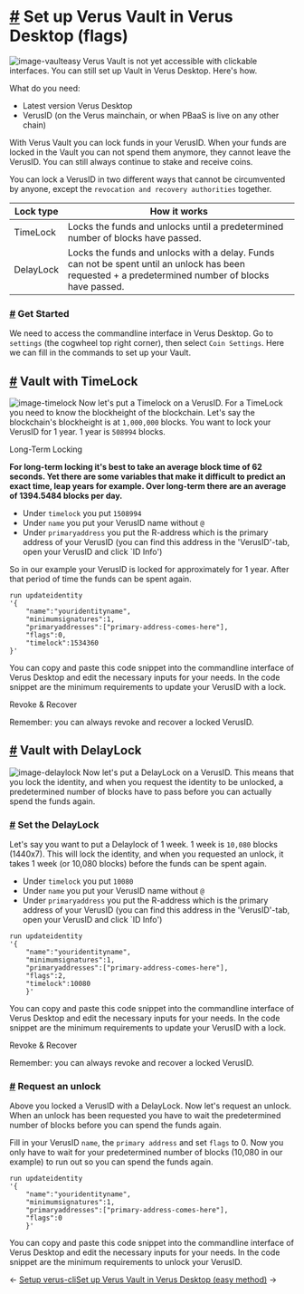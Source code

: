 # [\#](https://docs.verus.io/guides/setup-vault.html\#set-up-verus-vault-in-verus-desktop-flags) Set up Verus Vault in Verus Desktop (flags)

![image-vaulteasy](https://docs.verus.io/images/lockfunds.png)
Verus Vault is not yet accessible with clickable interfaces. You can still set up Vault in Verus Desktop. Here's how.

What do you need:

- Latest version Verus Desktop
- VerusID (on the Verus mainchain, or when PBaaS is live on any other chain)

With Verus Vault you can lock funds in your VerusID. When your funds are locked in the Vault you can not spend them anymore, they cannot leave the VerusID. You can still always continue to stake and receive coins.

You can lock a VerusID in two different ways that cannot be circumvented by anyone, except the `revocation and recovery authorities` together.

| Lock type | How it works |
| --- | --- |
| TimeLock | Locks the funds and unlocks until a predetermined number of blocks have passed. |
| DelayLock | Locks the funds and unlocks with a delay. Funds can not be spent until an unlock has been requested + a predetermined number of blocks have passed. |

### [\#](https://docs.verus.io/guides/setup-vault.html\#get-started) Get Started

We need to access the commandline interface in Verus Desktop. Go to `settings` (the cogwheel top right corner), then select `Coin Settings`. Here we can fill in the commands to set up your Vault.

## [\#](https://docs.verus.io/guides/setup-vault.html\#vault-with-timelock) Vault with TimeLock

![image-timelock](https://docs.verus.io/images/timeock.png)
Now let's put a Timelock on a VerusID. For a TimeLock you need to know the blockheight of the blockchain. Let's say the blockchain's blockheight is at `1,000,000` blocks. You want to lock your VerusID for 1 year. 1 year is `508994` blocks.

Long-Term Locking

**For long-term locking it's best to take an average block time of 62 seconds. Yet there are some variables that make it difficult to predict an exact time, leap years for example. Over long-term there are an average of 1394.5484 blocks per day.**

- Under `timelock` you put `1508994`
- Under `name` you put your VerusID name without `@`
- Under `primaryaddress` you put the R-address which is the primary address of your VerusID (you can find this address in the 'VerusID'-tab, open your VerusID and click \`ID Info')

So in our example your VerusID is locked for approximately for 1 year. After that period of time the funds can be spent again.

```
run updateidentity
'{
    "name":"youridentityname",
    "minimumsignatures":1,
    "primaryaddresses":["primary-address-comes-here"],
    "flags":0,
    "timelock":1534360
}'

```

You can copy and paste this code snippet into the commandline interface of Verus Desktop and edit the necessary inputs for your needs. In the code snippet are the minimum requirements to update your VerusID with a lock.

Revoke & Recover

Remember: you can always revoke and recover a locked VerusID.

## [\#](https://docs.verus.io/guides/setup-vault.html\#vault-with-delaylock) Vault with DelayLock

![image-delaylock](https://docs.verus.io/images/delaylock.png)
Now let's put a DelayLock on a VerusID. This means that you lock the identity, and when you request the identity to be unlocked, a predetermined number of blocks have to pass before you can actually spend the funds again.

### [\#](https://docs.verus.io/guides/setup-vault.html\#set-the-delaylock) Set the DelayLock

Let's say you want to put a Delaylock of 1 week. 1 week is `10,080` blocks (1440x7). This will lock the identity, and when you requested an unlock, it takes 1 week (or 10,080 blocks) before the funds can be spent again.

- Under `timelock` you put `10080`
- Under `name` you put your VerusID name without `@`
- Under `primaryaddress` you put the R-address which is the primary address of your VerusID (you can find this address in the 'VerusID'-tab, open your VerusID and click \`ID Info')

```
run updateidentity
'{
    "name":"youridentityname",
    "minimumsignatures":1,
    "primaryaddresses":["primary-address-comes-here"],
    "flags":2,
    "timelock":10080
    }'

```

You can copy and paste this code snippet into the commandline interface of Verus Desktop and edit the necessary inputs for your needs. In the code snippet are the minimum requirements to update your VerusID with a lock.

Revoke & Recover

Remember: you can always revoke and recover a locked VerusID.

### [\#](https://docs.verus.io/guides/setup-vault.html\#request-an-unlock) Request an unlock

Above you locked a VerusID with a DelayLock. Now let's request an unlock. When an unlock has been requested you have to wait the predetermined number of blocks before you can spend the funds again.

Fill in your VerusID `name`, the `primary address` and set `flags` to 0. Now you only have to wait for your predetermined number of blocks (10,080 in our example) to run out so you can spend the funds again.

```
run updateidentity
'{
    "name":"youridentityname",
    "minimumsignatures":1,
    "primaryaddresses":["primary-address-comes-here"],
    "flags":0
    }'

```

You can copy and paste this code snippet into the commandline interface of Verus Desktop and edit the necessary inputs for your needs. In the code snippet are the minimum requirements to unlock your VerusID.

←
[Setup verus-cli](https://docs.verus.io/guides/setup-cli.html)[Set up Verus Vault in Verus Desktop (easy method)](https://docs.verus.io/guides/setup-vault-v2.html)
→